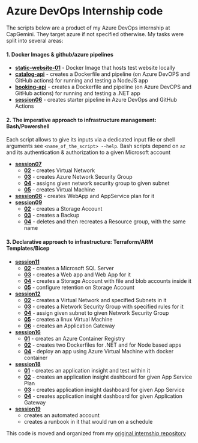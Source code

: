 # Azure DevOps Internship code
The scripts below are a product of my Azure DevOps internship at CapGemini. They target azure if not specified otherwise. My tasks were split into several areas:
#### 1. Docker Images & github/azure pipelines
- **[static-website-01]()** - Docker Image that hosts test website locally
- **[catalog-api]()** - creates a Dockerfile and pipeline (on Azure DevOPS and GitHub actions) for running and testing a NodeJS app
- **[booking-api]()** - creates a Dockerfile and pipeline (on Azure DevOPS and GitHub actions) for running and testing a .NET app
- **[session06]()** - creates starter pipeline in Azure DevOps and GitHub Actions
#### 2. The imperative approach to infrastructure management: Bash/Powershell
Each script allows to give its inputs via a dedicated input file or shell arguments see `<name_of_the_script> --help`. Bash scripts depend on `az` and its authentication & authorization to a given Microsoft account
- **[session07]()**
    - **[02]()** - creates Virtual Network
    - **[03]()** - creates Azure Network Security Group
    - **[04]()** - assigns given network security group to given subnet
    - **[05]()** - creates Virtual Machine
- **[session08]()** - creates WebApp and AppService plan for it
- **[session09]()**
    - **[02]()** - creates a Storage Account
    - **[03]()** - creates a Backup
    - **[04]()** - deletes and then recreates a Resource group, with the same name
#### 3. Declarative approach to infrastructure: Terraform/ARM Templates/Bicep
- **[session11]()**
    - **[02]()** - creates a Microsoft SQL Server
    - **[03]()** - creates a Web app and Web App for it
    - **[04]()** - creates a Storage Account with file and blob accounts inside it
    - **[05]()** - configure retention on Storage Account
- **[session12]()**
    - **[02]()** - creates a Virtual Network and specified Subnets in it
    - **[03]()** - creates a Network Security Group with specified rules for it
    - **[04]()** - assign given subnet to given Network Security Group 
    - **[05]()** - creates a linux Virtual Machine
    - **[06]()** - creates an Application Gateway
- **[session16]()**
    - **[01]()** - creates an Azure Container Registry
    - **[02]()** - creates two Dockerfiles for .NET and for Node based apps
    - **[04]()** - deploy an app using Azure Virtual Machine with docker container
- **[session18]()**
    - **[01]()** - creates an application insight and test within it
    - **[02]()** - creates an application insight dashboard for given App Service Plan
    - **[03]()** - creates application insight dashboard for given App Service
    - **[04]()** - creates application insight dashboard for given Application Gateway
- **[session19]()**
    - creates an automated account
    - creates a runbook in it that would run on a schedule

This code is moved and organized from my [original internship repository](https://github.com/Filip-Marszalek-Intership)
